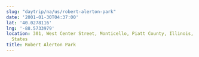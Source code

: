```yaml
---
slug: "daytrip/na/us/robert-alerton-park"
date: '2001-01-30T04:37:00'
lat: '40.0278116'
lng: '-88.5733979'
location: 301, West Center Street, Monticello, Piatt County, Illinois, 61856, United
  States
title: Robert Alerton Park
---
```



